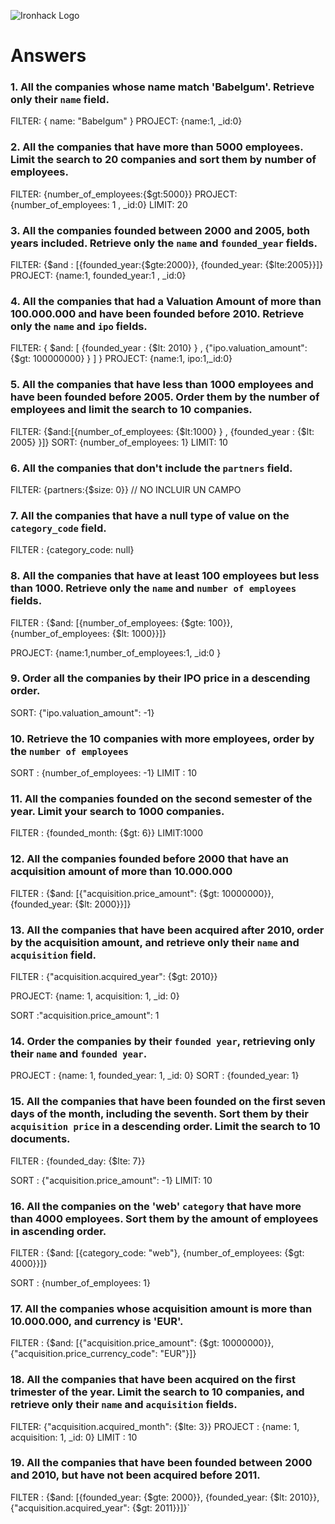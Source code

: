 ![Ironhack Logo](https://i.imgur.com/1QgrNNw.png)

# Answers

### 1. All the companies whose name match 'Babelgum'. Retrieve only their `name` field.

FILTER: { name: "Babelgum" }
PROJECT:  {name:1, _id:0}


### 2. All the companies that have more than 5000 employees. Limit the search to 20 companies and sort them by **number of employees**.

FILTER: {number_of_employees:{$gt:5000}}
PROJECT: {number_of_employees: 1 , _id:0}
LIMIT: 20

### 3. All the companies founded between 2000 and 2005, both years included. Retrieve only the `name` and `founded_year` fields.

FILTER: {$and : [{founded_year:{$gte:2000}}, {founded_year: {$lte:2005}}]}
PROJECT: {name:1, founded_year:1 , _id:0}

### 4. All the companies that had a Valuation Amount of more than 100.000.000 and have been founded before 2010. Retrieve only the `name` and `ipo` fields.

FILTER: { $and: [ {founded_year : {$lt: 2010} } , {"ipo.valuation_amount": {$gt: 100000000} } ] }
PROJECT: {name:1, ipo:1,_id:0}
### 5. All the companies that have less than 1000 employees and have been founded before 2005. Order them by the number of employees and limit the search to 10 companies.

FILTER: {$and:[{number_of_employees: {$lt:1000} } , {founded_year : {$lt: 2005} }]}
SORT: {number_of_employees: 1}
LIMIT: 10

### 6. All the companies that don't include the `partners` field.

FILTER: {partners:{$size: 0}} // NO INCLUIR UN CAMPO

### 7. All the companies that have a null type of value on the `category_code` field.

FILTER : {category_code: null}

### 8. All the companies that have at least 100 employees but less than 1000. Retrieve only the `name` and `number of employees` fields.

FILTER : {$and: [{number_of_employees: {$gte: 100}}, {number_of_employees: {$lt: 1000}}]}

PROJECT: {name:1,number_of_employees:1, _id:0 }

### 9. Order all the companies by their IPO price in a descending order.

SORT: {"ipo.valuation_amount": -1}

### 10. Retrieve the 10 companies with more employees, order by the `number of employees`

SORT : {number_of_employees: -1}
LIMIT : 10

### 11. All the companies founded on the second semester of the year. Limit your search to 1000 companies.

FILTER : {founded_month: {$gt: 6}}
LIMIT:1000

<!-- ### 12. All the companies that have been 'deadpooled' after the third year. -->

<!-- Your Code Goes Here -->

### 12. All the companies founded before 2000 that have an acquisition amount of more than 10.000.000
FILTER : {$and: [{"acquisition.price_amount": {$gt: 10000000}}, {founded_year: {$lt: 2000}}]}

### 13. All the companies that have been acquired after 2010, order by the acquisition amount, and retrieve only their `name` and `acquisition` field.
FILTER : {"acquisition.acquired_year": {$gt: 2010}}

PROJECT: {name: 1, acquisition: 1, _id: 0}

SORT :"acquisition.price_amount": 1

### 14. Order the companies by their `founded year`, retrieving only their `name` and `founded year`.

PROJECT : {name: 1, founded_year: 1, _id: 0}
SORT : {founded_year: 1}

### 15. All the companies that have been founded on the first seven days of the month, including the seventh. Sort them by their `acquisition price` in a descending order. Limit the search to 10 documents.

FILTER : {founded_day: {$lte: 7}}

SORT : {"acquisition.price_amount": -1}
LIMIT: 10


### 16. All the companies on the 'web' `category` that have more than 4000 employees. Sort them by the amount of employees in ascending order.

FILTER : {$and: [{category_code: "web"}, {number_of_employees: {$gt: 4000}}]}

SORT : {number_of_employees: 1}

### 17. All the companies whose acquisition amount is more than 10.000.000, and currency is 'EUR'.

FILTER : {$and: [{"acquisition.price_amount": {$gt: 10000000}}, {"acquisition.price_currency_code": "EUR"}]}

### 18. All the companies that have been acquired on the first trimester of the year. Limit the search to 10 companies, and retrieve only their `name` and `acquisition` fields.

FILTER: {"acquisition.acquired_month": {$lte: 3}}
PROJECT : {name: 1, acquisition: 1, _id: 0}
LIMIT : 10


### 19. All the companies that have been founded between 2000 and 2010, but have not been acquired before 2011.

FILTER : {$and: [{founded_year: {$gte: 2000}}, {founded_year: {$lt: 2010}}, {"acquisition.acquired_year": {$gt: 2011}}]}`
